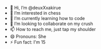 - 👋 Hi, I’m @deuxXxakirue
- 👀 I’m interested in chess
- 🌱 I’m currently learning how to code
- 💞️ I’m looking to collaborate on my crush
- 📫 How to reach me, just tap my shoulder
- 😄 Pronouns: She
- ⚡ Fun fact: I'm 15
  

<!---
deuxXxakirue/deuxXxakirue is a ✨ special ✨ repository because its `README.md` (this file) appears on your GitHub profile.
You can click the Preview link to take a look at your changes.
--->
